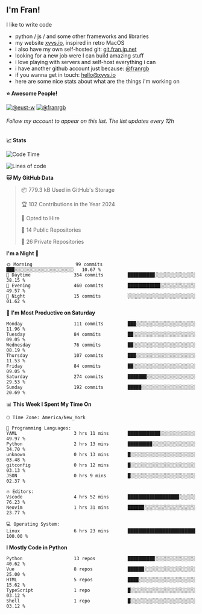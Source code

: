 ## I'm Fran!

I like to write code

- python /  js / and some other frameworks and libraries
- my website [xyvs.io](https://xyvs.io), inspired in retro MacOS
- i also have my own self-hosted git: [git.fran.jp.net](https://git.fran.jp.net/)
- looking for a new job were I can build amazing stuff
- i love playing with servers and self-host everything i can
- i have another github account just because: [@franrgb](https://github.com/franrgb)
- if you wanna get in touch: [hello@xyvs.io](mailto:hello@xyvs.io)
- here are some nice stats about what are the things i'm working on

<!--START_SECTION:waka-->
**⭐ Awesome People!** 

[![@eust-w](https://img.shields.io/badge/@eust--w-black?style=plastic&logo=github&logoColor=fff)](https://github.com/eust-w) [![@franrgb](https://img.shields.io/badge/@franrgb-black?style=plastic&logo=github&logoColor=fff)](https://github.com/franrgb) 

###### Follow my account to appear on this list. *The list updates every 12h*

**📈 Stats** 

![Code Time](http://img.shields.io/badge/Code%20Time-6%20hrs%2023%20mins-blue)

![Lines of code](https://img.shields.io/badge/From%20Hello%20World%20I%27ve%20Written-143.4%20thousand%20lines%20of%20code-blue)

**🐱 My GitHub Data** 

> 📦 779.3 kB Used in GitHub's Storage 
 > 
> 🏆 102 Contributions in the Year 2024
 > 
> 💼 Opted to Hire
 > 
> 📜 14 Public Repositories 
 > 
> 🔑 26 Private Repositories 
 > 
**I'm a Night 🦉** 

```text
🌞 Morning                99 commits          ███░░░░░░░░░░░░░░░░░░░░░░   10.67 % 
🌆 Daytime                354 commits         ██████████░░░░░░░░░░░░░░░   38.15 % 
🌃 Evening                460 commits         ████████████░░░░░░░░░░░░░   49.57 % 
🌙 Night                  15 commits          ░░░░░░░░░░░░░░░░░░░░░░░░░   01.62 % 
```
📅 **I'm Most Productive on Saturday** 

```text
Monday                   111 commits         ███░░░░░░░░░░░░░░░░░░░░░░   11.96 % 
Tuesday                  84 commits          ██░░░░░░░░░░░░░░░░░░░░░░░   09.05 % 
Wednesday                76 commits          ██░░░░░░░░░░░░░░░░░░░░░░░   08.19 % 
Thursday                 107 commits         ███░░░░░░░░░░░░░░░░░░░░░░   11.53 % 
Friday                   84 commits          ██░░░░░░░░░░░░░░░░░░░░░░░   09.05 % 
Saturday                 274 commits         ███████░░░░░░░░░░░░░░░░░░   29.53 % 
Sunday                   192 commits         █████░░░░░░░░░░░░░░░░░░░░   20.69 % 
```


📊 **This Week I Spent My Time On** 

```text
🕑︎ Time Zone: America/New_York

💬 Programming Languages: 
YAML                     3 hrs 11 mins       ████████████░░░░░░░░░░░░░   49.97 % 
Python                   2 hrs 13 mins       █████████░░░░░░░░░░░░░░░░   34.70 % 
unknown                  0 hrs 13 mins       █░░░░░░░░░░░░░░░░░░░░░░░░   03.48 % 
gitconfig                0 hrs 12 mins       █░░░░░░░░░░░░░░░░░░░░░░░░   03.13 % 
JSON                     0 hrs 9 mins        █░░░░░░░░░░░░░░░░░░░░░░░░   02.37 % 

🔥 Editors: 
Vscode                   4 hrs 52 mins       ███████████████████░░░░░░   76.23 % 
Neovim                   1 hrs 31 mins       ██████░░░░░░░░░░░░░░░░░░░   23.77 % 

💻 Operating System: 
Linux                    6 hrs 23 mins       █████████████████████████   100.00 % 
```

**I Mostly Code in Python** 

```text
Python                   13 repos            ██████████░░░░░░░░░░░░░░░   40.62 % 
Vue                      8 repos             ██████░░░░░░░░░░░░░░░░░░░   25.00 % 
HTML                     5 repos             ████░░░░░░░░░░░░░░░░░░░░░   15.62 % 
TypeScript               1 repo              █░░░░░░░░░░░░░░░░░░░░░░░░   03.12 % 
Shell                    1 repo              █░░░░░░░░░░░░░░░░░░░░░░░░   03.12 % 
```




<!--END_SECTION:waka-->
